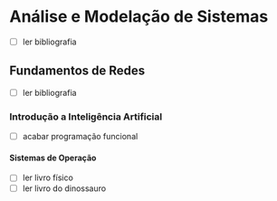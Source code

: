# Análise e Modelação de Sistemas
- [ ] ler bibliografia 

## Fundamentos de Redes
- [ ] ler bibliografia

### Introdução a Inteligência Artificial 
- [ ] acabar programação funcional

#### Sistemas de Operação
- [ ] ler livro físico
- [ ] ler livro do dinossauro

